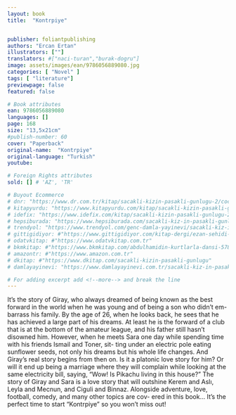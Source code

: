 ```yaml
---
layout: book
title:  "Kontrpiye"


publisher: foliantpublishing
authors: "Ercan Ertan"
illustrators: [""]
translators: #["naci-turan","burak-dogru"]
image: assets/images/ean/9786056889080.jpg
categories: [ "Novel" ]
tags: [ "literature"]
previewpage: false
featured: false

# Book attributes
ean: 9786056889080
languages: []
page: 168
size: "13,5x21cm"
#publish-number: 60
cover: "Paperback"
original-name:  "Kontrpiye"
original-language: "Turkish"
youtube:

# Foreign Rights attributes
sold: [] # 'AZ', 'TR'

# Buyout Ecommerce
# dnr: "https://www.dr.com.tr/kitap/sacakli-kizin-pasakli-gunlugu-2/cocuk-ve-genclik/genclik-10-yas/roman-oyku/urunno=0001893059001"
# kitapyurdu: "https://www.kitapyurdu.com/kitap/sacakli-kizin-pasakli-gunlugu-2-/560122.html&filter_name=Sa%C3%A7akl%C4%B1+K%C4%B1z%27%C4%B1n+Pasakl%C4%B1+G%C3%BCnl%C3%BC%C4%9F%C3%BC+2"
# idefix: "https://www.idefix.com/kitap/sacakli-kizin-pasakli-gunlugu-2/cocuk-ve-genclik/genclik-10-yas/roman-oyku/urunno=0001893059001"
# hepsiburada: "https://www.hepsiburada.com/sacakli-kiz-in-pasakli-gunlugu-2-damla-yayinevi-p-HBV000012ER86"
# trendyol: "https://www.trendyol.com/genc-damla-yayinevi/sacakli-kiz-in-pasakli-gunlugu-2-p-54825777"
# gittigidiyor: #"https://www.gittigidiyor.com/kitap-dergi/ezan-sehidi-adnan-menderes_pdp_732728793"
# odatvkitap: #"https://www.odatvkitap.com.tr"
# bkmkitap: #"https://www.bkmkitap.com/abdulhamidin-kurtlarla-dansi-578226"
# amazontr: #"https://www.amazon.com.tr"
# dkitap: #"https://www.dkitap.com/sacakli-kizin-pasakli-gunlugu"
# damlayayinevi: "https://www.damlayayinevi.com.tr/sacakli-kiz-in-pasakli-gunlugu-2-bu-iste-bi-terslik-var"

# For adding excerpt add <!--more--> and break the line
---
```

It’s the story of Giray, who always dreamed of
being known as the best forward in the world when
he was young and of being a son who didn’t em-
barrass his family. By the age of 26, when he looks
back, he sees that he has achieved a large part
of his dreams. At least he is the forward of a club
that is at the bottom of the amateur league, and his
father still hasn’t disowned him.
However, when he meets Sara one day while
spending time with his friends Ismail and Toner, sit-
ting under an electric pole eating sunflower seeds,
not only his dreams but his whole life changes.
And Giray’s real story begins from then on. Is it a
platonic love story for him? Or will it end up being a
marriage where they will complain while looking at
the same electricity bill, saying, “Wow! Is Pikachu
living in this house?”
The story of Giray and Sara is a love story that
will outshine Kerem and Aslı, Leyla and Mecnun,
and Ciguli and Binnaz. Alongside adventure, love,
football, comedy, and many other topics are cov-
ered in this book...
It’s the perfect time to start “Kontrpiye” so you
won’t miss out!
<!--more--> 

